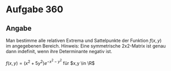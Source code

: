 # Aufgabe 360
## Angabe

Man bestimme alle relativen Extrema und Sattelpunkte der Funktion $f(x, y)$ im
angegebenen Bereich. Hinweis: Eine symmetrische 2x2-Matrix ist genau dann indefinit, wenn
ihre Determinante negativ ist.

$f(x,y)=(x^2+5y^2)e^{-x^2-y^2}$ für $x,y \in \R$